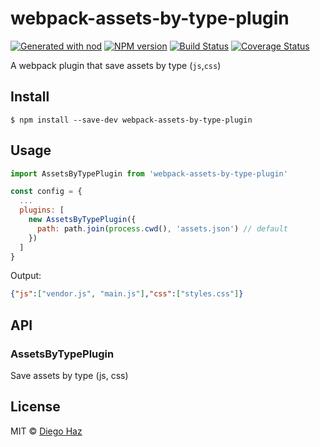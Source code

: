 # webpack-assets-by-type-plugin

[![Generated with nod](https://img.shields.io/badge/generator-nod-2196F3.svg?style=flat-square)](https://github.com/diegohaz/nod)
[![NPM version](https://img.shields.io/npm/v/webpack-assets-by-type-plugin.svg?style=flat-square)](https://npmjs.org/package/webpack-assets-by-type-plugin)
[![Build Status](https://img.shields.io/travis/diegohaz/webpack-assets-by-type-plugin/master.svg?style=flat-square)](https://travis-ci.org/diegohaz/webpack-assets-by-type-plugin) [![Coverage Status](https://img.shields.io/codecov/c/github/diegohaz/webpack-assets-by-type-plugin/master.svg?style=flat-square)](https://codecov.io/gh/diegohaz/webpack-assets-by-type-plugin/branch/master)

A webpack plugin that save assets by type (`js`,`css`)

## Install

    $ npm install --save-dev webpack-assets-by-type-plugin

## Usage

```js
import AssetsByTypePlugin from 'webpack-assets-by-type-plugin'

const config = {
  ...
  plugins: [
    new AssetsByTypePlugin({
      path: path.join(process.cwd(), 'assets.json') // default
    })
  ]
}
```

Output:
```json
{"js":["vendor.js", "main.js"],"css":["styles.css"]}
```

## API

<!-- Generated by documentation.js. Update this documentation by updating the source code. -->

### AssetsByTypePlugin

Save assets by type (js, css)

## License

MIT © [Diego Haz](https://github.com/diegohaz)

